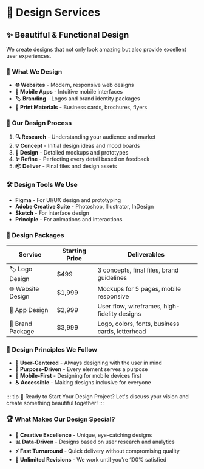 # 🎨 Design Services

## ✨ Beautiful & Functional Design

We create designs that not only look amazing but also provide excellent user experiences.

### 🎯 What We Design

- **🌐 Websites** - Modern, responsive web designs
- **📱 Mobile Apps** - Intuitive mobile interfaces
- **🏷️ Branding** - Logos and brand identity packages
- **📄 Print Materials** - Business cards, brochures, flyers

### 🎨 Our Design Process

1. **🔍 Research** - Understanding your audience and market
2. **💡 Concept** - Initial design ideas and mood boards
3. **🎨 Design** - Detailed mockups and prototypes
4. **✨ Refine** - Perfecting every detail based on feedback
5. **📦 Deliver** - Final files and design assets

### 🛠️ Design Tools We Use

- **Figma** - For UI/UX design and prototyping
- **Adobe Creative Suite** - Photoshop, Illustrator, InDesign
- **Sketch** - For interface design
- **Principle** - For animations and interactions

### 💎 Design Packages

| Service           | Starting Price | Deliverables                                    |
| ----------------- | -------------- | ----------------------------------------------- |
| 🏷️ Logo Design    | $499           | 3 concepts, final files, brand guidelines       |
| 🌐 Website Design | $1,999         | Mockups for 5 pages, mobile responsive          |
| 📱 App Design     | $2,999         | User flow, wireframes, high-fidelity designs    |
| 🎨 Brand Package  | $3,999         | Logo, colors, fonts, business cards, letterhead |

### 🌟 Design Principles We Follow

- **👤 User-Centered** - Always designing with the user in mind
- **🎯 Purpose-Driven** - Every element serves a purpose
- **📱 Mobile-First** - Designing for mobile devices first
- **♿ Accessible** - Making designs inclusive for everyone

::: tip 🎨 Ready to Start Your Design Project?
Let's discuss your vision and create something beautiful together!
:::

### 🏆 What Makes Our Design Special?

- **🎨 Creative Excellence** - Unique, eye-catching designs
- **📊 Data-Driven** - Designs based on user research and analytics
- **⚡ Fast Turnaround** - Quick delivery without compromising quality
- **🔄 Unlimited Revisions** - We work until you're 100% satisfied
